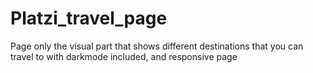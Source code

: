 # Platzi_travel_page
Page only the visual part that shows different destinations that you can travel to with darkmode included, and responsive page
